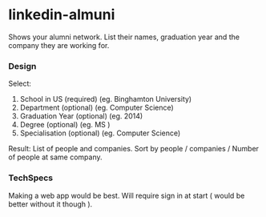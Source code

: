 linkedin-almuni
===============

Shows your alumni network. List their names, graduation year and the company they are working for.

### Design ###

Select:

1. School in US (required) (eg. Binghamton University)
2. Department (optional) (eg. Computer Science)
3. Graduation Year (optional) (eg. 2014)
4. Degree (optional) (eg. MS )
5. Specialisation (optional) (eg. Computer Science)

Result:
List of people and companies. Sort by people / companies / Number of people at same company.


### TechSpecs ###
Making a web app would be best. Will require sign in at start ( would be better without it though ).
